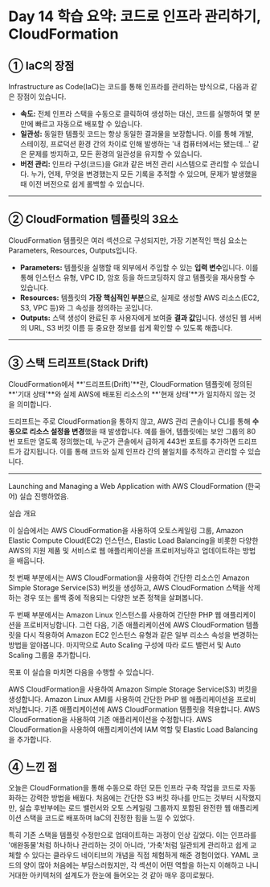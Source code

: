 # Day 14 학습 요약: 코드로 인프라 관리하기, CloudFormation

## ① IaC의 장점

Infrastructure as Code(IaC)는 코드를 통해 인프라를 관리하는 방식으로, 다음과 같은 장점이 있습니다.

-   **속도:** 전체 인프라 스택을 수동으로 클릭하여 생성하는 대신, 코드를 실행하여 몇 분 만에 빠르고 자동으로 배포할 수 있습니다.
-   **일관성:** 동일한 템플릿 코드는 항상 동일한 결과물을 보장합니다. 이를 통해 개발, 스테이징, 프로덕션 환경 간의 차이로 인해 발생하는 '내 컴퓨터에서는 됐는데...' 같은 문제를 방지하고, 모든 환경의 일관성을 유지할 수 있습니다.
-   **버전 관리:** 인프라 구성(코드)을 Git과 같은 버전 관리 시스템으로 관리할 수 있습니다. 누가, 언제, 무엇을 변경했는지 모든 기록을 추적할 수 있으며, 문제가 발생했을 때 이전 버전으로 쉽게 롤백할 수 있습니다.

---

## ② CloudFormation 템플릿의 3요소

CloudFormation 템플릿은 여러 섹션으로 구성되지만, 가장 기본적인 핵심 요소는 Parameters, Resources, Outputs입니다.

-   **Parameters:** 템플릿을 실행할 때 외부에서 주입할 수 있는 **입력 변수**입니다. 이를 통해 인스턴스 유형, VPC ID, 암호 등을 하드코딩하지 않고 템플릿을 재사용할 수 있습니다.
-   **Resources:** 템플릿의 **가장 핵심적인 부분**으로, 실제로 생성할 AWS 리소스(EC2, S3, VPC 등)와 그 속성을 정의하는 곳입니다.
-   **Outputs:** 스택 생성이 완료된 후 사용자에게 보여줄 **결과 값**입니다. 생성된 웹 서버의 URL, S3 버킷 이름 등 중요한 정보를 쉽게 확인할 수 있도록 해줍니다.

---

## ③ 스택 드리프트(Stack Drift)

CloudFormation에서 **'드리프트(Drift)'**란, CloudFormation 템플릿에 정의된 **'기대 상태'**와 실제 AWS에 배포된 리소스의 **'현재 상태'**가 일치하지 않는 것을 의미합니다.

드리프트는 주로 CloudFormation을 통하지 않고, AWS 관리 콘솔이나 CLI를 통해 **수동으로 리소스 설정을 변경**했을 때 발생합니다. 예를 들어, 템플릿에는 보안 그룹의 80번 포트만 열도록 정의했는데, 누군가 콘솔에서 급하게 443번 포트를 추가하면 드리프트가 감지됩니다. 이를 통해 코드와 실제 인프라 간의 불일치를 추적하고 관리할 수 있습니다.

---

Launching and Managing a Web Application with AWS CloudFormation (한국어) 실습 진행하였음. 

실습 개요

이 실습에서는 AWS CloudFormation을 사용하여 오토스케일링 그룹, Amazon Elastic Compute Cloud(EC2) 인스턴스, Elastic Load Balancing을 비롯한 다양한 AWS의 지원 제품 및 서비스로 웹 애플리케이션을 프로비저닝하고 업데이트하는 방법을 배웁니다.

첫 번째 부분에서는 AWS CloudFormation을 사용하여 간단한 리소스인 Amazon Simple Storage Service(S3) 버킷을 생성하고, AWS CloudFormation 스택을 삭제하는 경우 또는 롤백 중에 적용되는 다양한 보존 정책을 살펴봅니다.

두 번째 부분에서는 Amazon Linux 인스턴스를 사용하여 간단한 PHP 웹 애플리케이션을 프로비저닝합니다. 그런 다음, 기존 애플리케이션에 AWS CloudFormation 템플릿을 다시 적용하여 Amazon EC2 인스턴스 유형과 같은 일부 리소스 속성을 변경하는 방법을 알아봅니다. 마지막으로 Auto Scaling 구성에 따라 로드 밸런서 및 Auto Scaling 그룹을 추가합니다.

목표
이 실습을 마치면 다음을 수행할 수 있습니다.

AWS CloudFormation을 사용하여 Amazon Simple Storage Service(S3) 버킷을 생성합니다.
Amazon Linux AMI를 사용하여 간단한 PHP 웹 애플리케이션을 프로비저닝합니다.
기존 애플리케이션에 AWS CloudFormation 템플릿을 적용합니다.
AWS CloudFormation을 사용하여 기존 애플리케이션을 수정합니다.
AWS CloudFormation을 사용하여 애플리케이션에 IAM 역할 및 Elastic Load Balancing을 추가합니다.

## ④ 느낀 점

오늘은 CloudFormation을 통해 수동으로 하던 모든 인프라 구축 작업을 코드로 자동화하는 강력한 방법을 배웠다. 처음에는 간단한 S3 버킷 하나를 만드는 것부터 시작했지만, 실습 후반부에는 로드 밸런서와 오토 스케일링 그룹까지 포함된 완전한 웹 애플리케이션 스택을 코드로 배포하며 IaC의 진정한 힘을 느낄 수 있었다.

특히 기존 스택을 템플릿 수정만으로 업데이트하는 과정이 인상 깊었다. 이는 인프라를 '애완동물'처럼 하나하나 관리하는 것이 아니라, '가축'처럼 일관되게 관리하고 쉽게 교체할 수 있다는 클라우드 네이티브의 개념을 직접 체험하게 해준 경험이었다. YAML 코드의 양이 많아 처음에는 부담스러웠지만, 각 섹션이 어떤 역할을 하는지 이해하고 나니 거대한 아키텍처의 설계도가 한눈에 들어오는 것 같아 매우 흥미로웠다.